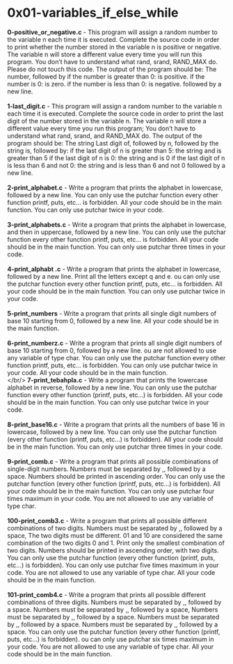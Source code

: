 # 0x01-variables_if_else_while<br/>
**0-positive_or_negative.c** - This program will assign a random number to the variable n each time it is executed. Complete the source code in order to print whether the number stored in the variable n is positive or negative. The variable n will store a different value every time you will run this program. You don’t have to understand what rand, srand, RAND_MAX do. Please do not touch this code. The output of the program should be: The number, followed by if the number is greater than 0: is positive. if the number is 0: is zero. if the number is less than 0: is negative. followed by a new line.<br/><br/>
**1-last_digit.c** - This program will assign a random number to the variable n each time it is executed. Complete the source code in order to print the last digit of the number stored in the variable n. The variable n will store a different value every time you run this program; You don’t have to understand what rand, srand, and RAND_MAX do. The output of the program should be: The string Last digit of, followed by n, followed by the string is, followed by: if the last digit of n is greater than 5: the string and is greater than 5 if the last digit of n is 0: the string and is 0 if the last digit of n is less than 6 and not 0: the string and is less than 6 and not 0 followed by a new line.<br/><br/>
**2-print_alphabet.c** - Write a program that prints the alphabet in lowercase, followed by a new line. You can only use the putchar function every other function printf, puts, etc… is forbidden. All your code should be in the main function. You can only use putchar twice in your code.<br/><br/>
**3-print_alphabets.c** - Write a program that prints the alphabet in lowercase, and then in uppercase, followed by a new line. You can only use the putchar function every other function printf, puts, etc… is forbidden. All your code should be in the main function. You can only use putchar three times in your code.<br/><br/>
**4-print_alphabt .c** - Write a program that prints the alphabet in lowercase, followed by a new line. Print all the letters except q and e. ou can only use the putchar function every other function printf, puts, etc… is forbidden. All your code should be in the main function. You can only use putchar twice in your code.<br/><br/>
**5-print_numbers** - Write a program that prints all single digit numbers of base 10 starting from 0, followed by a new line. All your code should be in the main function.<br/><br/>
**6-print_numberz.c** - Write a program that prints all single digit numbers of base 10 starting from 0, followed by a new line. ou are not allowed to use any variable of type char. You can only use the putchar function every other function printf, puts, etc… is forbidden. You can only use putchar twice in your code. All your code should be in the main function.<br/></br/>
**7-print_tebahpla.c** - Write a program that prints the lowercase alphabet in reverse, followed by a new line. You can only use the putchar function every other function (printf, puts, etc…) is forbidden. All your code should be in the main function. You can only use putchar twice in your code.<br/><br/>
**8-print_base16.c** - Write a program that prints all the numbers of base 16 in lowercase, followed by a new line. You can only use the putchar function (every other function (printf, puts, etc…) is forbidden). All your code should be in the main function. You can only use putchar three times in your code.<br/><br/>
**9-print_comb.c** - Write a program that prints all possible combinations of single-digit numbers. Numbers must be separated by ,, followed by a space. Numbers should be printed in ascending order. You can only use the putchar function (every other function (printf, puts, etc…) is forbidden). All your code should be in the main function. You can only use putchar four times maximum in your code. You are not allowed to use any variable of type char.<br/><br/>
**100-print_comb3.c** - Write a program that prints all possible different combinations of two digits. Numbers must be separated by ,, followed by a space, The two digits must be different. 01 and 10 are considered the same combination of the two digits 0 and 1. Print only the smallest combination of two digits. Numbers should be printed in ascending order, with two digits. You can only use the putchar function (every other function (printf, puts, etc…) is forbidden). You can only use putchar five times maximum in your code. You are not allowed to use any variable of type char. All your code should be in the main function.<br/><br/>
**101-print_comb4.c** - Write a program that prints all possible different combinations of three digits. Numbers must be separated by ,, followed by a space. Numbers must be separated by ,, followed by a space, Numbers must be separated by ,, followed by a space. Numbers must be separated by ,, followed by a space. Numbers must be separated by ,, followed by a space. You can only use the putchar function (every other function (printf, puts, etc…) is forbidden). ou can only use putchar six times maximum in your code. You are not allowed to use any variable of type char. All your code should be in the main function.<br/><br/>
